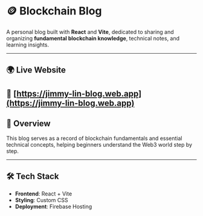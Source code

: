# 🪙 Blockchain Blog

A personal blog built with **React** and **Vite**, dedicated to sharing and organizing **fundamental blockchain knowledge**, technical notes, and learning insights.

---

## 🌍 Live Website

🔗 **[https://jimmy-lin-blog.web.app](https://jimmy-lin-blog.web.app)**
---

## 🚀 Overview

This blog serves as a record of blockchain fundamentals and essential technical concepts, helping beginners understand the Web3 world step by step.  

---

## 🛠️ Tech Stack

- **Frontend**: React + Vite  
- **Styling**: Custom CSS  
- **Deployment**: Firebase Hosting  
